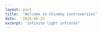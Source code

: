```yaml
---
layout: post
title:  "Welcome to Chinmoy controversies"
date:   2020-06-25
excerpt: "infinite light infinite"
---
```

